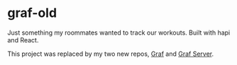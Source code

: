 # graf-old
Just something my roommates wanted to track our workouts. Built with hapi and React.

This project was replaced by my two new repos, [Graf](http://github.com/virtualdom/graf) and [Graf Server](http://github.com/virtualdom/graf-server).
